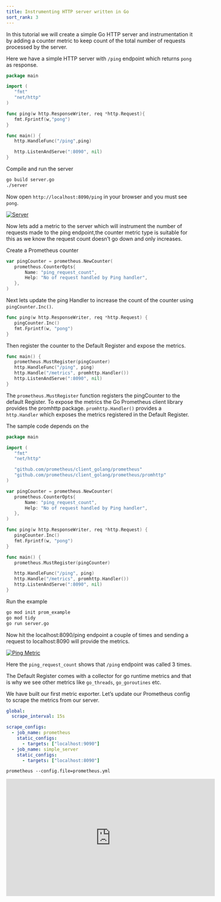 ```yaml
---
title: Instrumenting HTTP server written in Go  
sort_rank: 3
---
```


In this tutorial we will create a simple Go HTTP server and instrumentation it by adding a counter
metric to keep count of the total number of requests processed by the server.

Here we have a simple HTTP server with `/ping` endpoint which returns `pong` as response.

```go
package main

import (
   "fmt"
   "net/http"
)

func ping(w http.ResponseWriter, req *http.Request){
   fmt.Fprintf(w,"pong")
}

func main() {
   http.HandleFunc("/ping",ping)

   http.ListenAndServe(":8090", nil)
}
```

Compile and run the server

```bash
go build server.go
./server
```

Now open `http://localhost:8090/ping` in your browser and you must see `pong`.

[![Server](/assets/tutorial/server.png)](/assets/tutorial/server.png)


Now lets add a metric to the server which will instrument the number of requests made to the ping endpoint,the counter metric type is suitable for this as we know the request count doesn’t go down and only increases.

Create a Prometheus counter

```go
var pingCounter = prometheus.NewCounter(
   prometheus.CounterOpts{
       Name: "ping_request_count",
       Help: "No of request handled by Ping handler",
   },
)
```

Next lets update the ping Handler to increase the count of the counter using `pingCounter.Inc()`.

```go
func ping(w http.ResponseWriter, req *http.Request) {
   pingCounter.Inc()
   fmt.Fprintf(w, "pong")
}
```

Then register the counter to the Default Register and expose the metrics.

```go
func main() {
   prometheus.MustRegister(pingCounter)
   http.HandleFunc("/ping", ping)
   http.Handle("/metrics", promhttp.Handler())
   http.ListenAndServe(":8090", nil)
}
```

The `prometheus.MustRegister` function registers the pingCounter to the default Register.
To expose the metrics the Go Prometheus client library provides the promhttp package.
`promhttp.Handler()` provides a `http.Handler` which exposes the metrics registered in the Default Register.

The sample code depends on the  

```go
package main

import (
   "fmt"
   "net/http"

   "github.com/prometheus/client_golang/prometheus"
   "github.com/prometheus/client_golang/prometheus/promhttp"
)

var pingCounter = prometheus.NewCounter(
   prometheus.CounterOpts{
       Name: "ping_request_count",
       Help: "No of request handled by Ping handler",
   },
)

func ping(w http.ResponseWriter, req *http.Request) {
   pingCounter.Inc()
   fmt.Fprintf(w, "pong")
}

func main() {
   prometheus.MustRegister(pingCounter)

   http.HandleFunc("/ping", ping)
   http.Handle("/metrics", promhttp.Handler())
   http.ListenAndServe(":8090", nil)
}
```

Run the example

```sh
go mod init prom_example
go mod tidy
go run server.go
```

Now hit the localhost:8090/ping endpoint a couple of times and sending a request to localhost:8090 will provide the metrics.

[![Ping Metric](/assets/tutorial/ping_metric.png)](/assets/tutorial/ping_metric.png)

Here the `ping_request_count` shows that `/ping` endpoint was called 3 times.

The Default Register comes with a collector for go runtime metrics and that is why we see other metrics like `go_threads`, `go_goroutines` etc.

We have built our first metric exporter. Let’s update our Prometheus config to scrape the metrics from our server.

```yaml
global:
  scrape_interval: 15s

scrape_configs:
  - job_name: prometheus
    static_configs:
      - targets: ["localhost:9090"]
  - job_name: simple_server
    static_configs:
      - targets: ["localhost:8090"]
```

<code>prometheus --config.file=prometheus.yml</code>

<iframe width="560" height="315" src="https://www.youtube.com/embed/yQIWgZoiW0o" frameborder="0" allowfullscreen></iframe>
